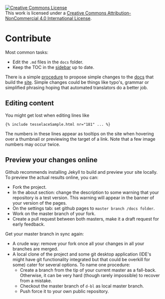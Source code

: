 <a rel="license" href="http://creativecommons.org/licenses/by-nc/4.0/"><img alt="Creative Commons License" style="border-width:0" src="https://i.creativecommons.org/l/by-nc/4.0/88x31.png" /></a><br />This work is licensed under a <a rel="license" href="http://creativecommons.org/licenses/by-nc/4.0/">Creative Commons Attribution-NonCommercial 4.0 International License</a>.

Contribute
==========

Most common tasks:
* Edit the `.md` files in the `docs` folder.
* Keep the TOC in the [sidebar] up to date.

There is a simple [procedure] to propose simple changes to the [docs] that build the [site].
Simple changes could be things like typo's, grammar or
simplified phrasing hoping that automated translators do a better job.

[procedure]: https://help.github.com/articles/editing-files-in-another-user-s-repository/
[docs]: https://github.com/d-bl/tesselace-to-gf/tree/master/docs
[sidebar]: https://github.com/d-bl/tesselace-to-gf/tree/master/docs/_includes/Sidebar.html
[site]: https://d-bl.github.io/tesselace-to-gf/

Editing content
------------
You might get lost when editing lines like 

    {% include tesselaceSample.html nr="181" ... %}

The numbers in these lines appear as tooltips on the site when hovering over a thumbnail
or previewing the target of a link.
Note that a few image numbers may occur twice.

Preview your changes online
---------------------------

Github recommends installing Jekyll to build and preview your site locally. 
To preview the actual results online, you can:
 
* Fork the project.
* In the about section: change the description to some warning that your repository is a test version.
  This warning will appear in the banner of your version of the pages.
* On the settings tab: set github pages to `master branch /docs folder`.
* Work on the master branch of your fork.
* Create a pull request between both masters, make it a draft request for early feedback.

Get your master branch in sync again:

* A crude way: remove your fork once all your changes in all your branches are merged.
* A local clone of the project and some git desktop application
  (IDE's might have git functionality integrated but that could be overkill for some) 
  cater for several options. To name one procedure: 
  * Create a branch from the tip of your current master as a fall-back.
    Otherwise, it can be very hard (though rarely impossible) to recover from a mistake.
  * Checkout the master branch of `d-bl` as local master branch.
  * Push force it to your own public repository.
